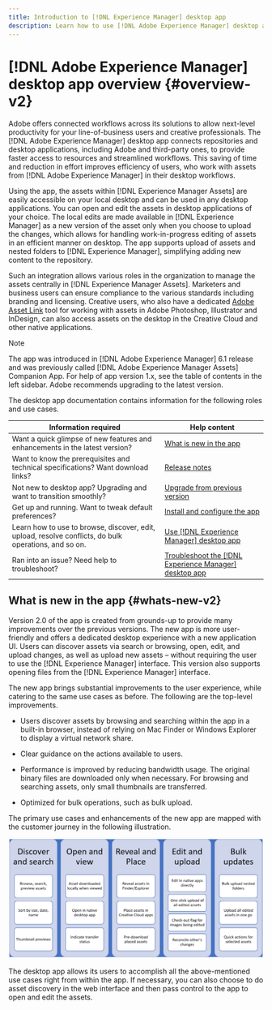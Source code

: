 ```yaml
---
title: Introduction to [!DNL Experience Manager] desktop app
description: Learn how to use [!DNL Adobe Experience Manager] desktop app to optimize the asset management workflows for creative users when using [!DNL Adobe Experience Manager Assets] directly from their desktop.
---
```


# [!DNL Adobe Experience Manager] desktop app overview {#overview-v2}

Adobe offers connected workflows across its solutions to allow next-level productivity for your line-of-business users and creative professionals. The [!DNL Adobe Experience Manager] desktop app connects repositories and desktop applications, including Adobe and third-party ones, to provide faster access to resources and streamlined workflows. This saving of time and reduction in effort improves efficiency of users, who work with assets from [!DNL Adobe Experience Manager] in their desktop workflows.

Using the app, the assets within [!DNL Experience Manager Assets] are easily accessible on your local desktop and can be used in any desktop applications. You can open and edit the assets in desktop applications of your choice. The local edits are made available in [!DNL Experience Manager] as a new version of the asset only when you choose to upload the changes, which allows for handling work-in-progress editing of assets in an efficient manner on desktop. The app supports upload of assets and nested folders to [!DNL Experience Manager], simplifying adding new content to the repository.

Such an integration allows various roles in the organization to manage the assets centrally in [!DNL Experience Manager Assets]. Marketers and business users can ensure compliance to the various standards including branding and licensing. Creative users, who also have a dedicated [Adobe Asset Link](https://www.adobe.com/marketing/experience-manager-assets/adobe-asset-link.html) tool for working with assets in Adobe Photoshop, Illustrator and InDesign, can also access assets on the desktop in the Creative Cloud and other native applications.

>[!NOTE]
>
>The app was introduced in [!DNL Adobe Experience Manager] 6.1 release and was previously called [!DNL Adobe Experience Manager Assets] Companion App. For help of app version 1.x, see the table of contents in the left sidebar. Adobe recommends upgrading to the latest version.

The desktop app documentation contains information for the following roles and use cases.

| Information required | Help content |
|--- |--- |
| Want a quick glimpse of new features and enhancements in the latest version? | [What is new in the app](#whats-new-v2) |
| Want to know the prerequisites and technical specifications? Want download links? | [Release notes](release-notes.md) |
| Not new to desktop app? Upgrading and want to transition smoothly? | [Upgrade from previous version](install-upgrade.md#upgrade-from-previous-version) |
| Get up and running. Want to tweak default preferences? | [Install and configure the app](install-upgrade.md) |
| Learn how to use to browse, discover, edit, upload, resolve conflicts, do bulk operations, and so on. | [Use [!DNL Experience Manager] desktop app](using.md) |
| Ran into an issue? Need help to troubleshoot? | [Troubleshoot the [!DNL Experience Manager] desktop app](troubleshoot.md) |

## What is new in the app {#whats-new-v2}

Version 2.0 of the app is created from grounds-up to provide many improvements over the previous versions. The new app is more user-friendly and offers a dedicated desktop experience with a new application UI. Users can discover assets via search or browsing, open, edit, and upload changes, as well as upload new assets – without requiring the user to use the [!DNL Experience Manager] interface. This version also supports opening files from the [!DNL Experience Manager] interface.

The new app brings substantial improvements to the user experience, while catering to the same use cases as before. The following are the top-level improvements.

* Users discover assets by browsing and searching within the app in a built-in browser, instead of relying on Mac Finder or Windows Explorer to display a virtual network share.

* Clear guidance on the actions available to users.

* Performance is improved by reducing bandwidth usage. The original binary files are downloaded only when necessary. For browsing and searching assets, only small thumbnails are transferred.

* Optimized for bulk operations, such as bulk upload.

The primary use cases and enhancements of the new app are mapped with the customer journey in the following illustration.

![What's New in [!DNL Experience Manager] desktop app](assets/aem_desktop_app_usecases_v2.png)

The desktop app allows its users to accomplish all the above-mentioned use cases right from within the app. If necessary, you can also choose to do asset discovery in the web interface and then pass control to the app to open and edit the assets.
